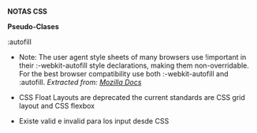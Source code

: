 **NOTAS CSS**

**Pseudo-Clases**

:autofill

- Note: The user agent style sheets of many browsers use !important in their :-webkit-autofill style declarations, making them non-overridable. For the best browser compatibility use both :-webkit-autofill and :autofill.
*Extracted from: [Mozilla Docs](https://developer.mozilla.org/en-US/docs/Web/CSS/:autofill)*

- CSS Float Layouts are deprecated the current standards are CSS grid layout and CSS flexbox

- Existe valid e invalid para los input desde CSS